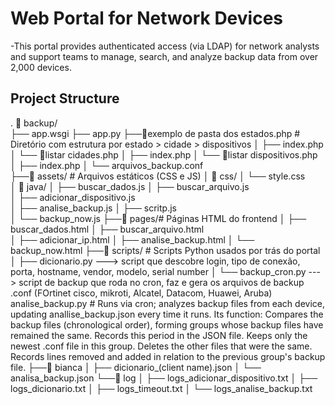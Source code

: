 #  Web Portal for Network Devices
 -This portal provides authenticated access (via LDAP) for network analysts and support teams to manage, search, and analyze backup data from over 2,000 devices.

## Project Structure
.
📁 backup/  
├── app.wsgi
├── app.py
├──📁exemplo de pasta dos estados.php  # Diretório com estrutura por estado > cidade > dispositivos
│   ├── index.php
│   └── 📁listar cidades.php 
│        ├── index.php
│        └── 📁listar dispositivos.php 
│             ├── index.php
│             └── arquivos_backup.conf             
├──📁 assets/ # Arquivos estáticos (CSS e JS)
│   📁 css/
│   └── style.css          
│   📁 java/
│   ├── buscar_dados.js
│   ├── buscar_arquivo.js        
│   ├── adicionar_dispositivo.js    
│   ├── analise_backup.js 
│   ├── scritp.js          
│   └── backup_now.js
├──📁 pages/# Páginas HTML do frontend
│   ├── buscar_dados.html
│   ├── buscar_arquivo.html       
│   ├── adicionar_ip.html 
│   ├── analise_backup.html
│   └── backup_now.html
├──📁 scripts/  # Scripts Python usados por trás do portal   
│   ├── dicionario.py   ---> script que descobre login, tipo de conexão, porta, hostname, vendor,  modelo, serial number
│   └── backup_cron.py  ---> script de backup que roda no cron, faz e gera os arquivos de backup .conf (FOrtinet cisco, mikroti, Alcatel, Datacom, Huawei, Aruba)
                             analise_backup.py # Runs via cron; analyzes backup files from each device, updating anallise_backup.json every time it runs. Its function:
                             Compares the backup files (chronological order), forming groups whose backup files have remained the same. Records this period in the JSON file. Keeps only the newest .conf file in this group. Deletes the other files that were the same.                                   Records lines removed and added in relation to the previous group's backup file.
├──📁 bianca
│   ├── dicionario_(client name).json
│   └── analisa_backup.json
└──📁 log 
│   ├── logs_adicionar_dispositivo.txt
│   ├── logs_dicionario.txt
│   ├── logs_timeout.txt
│   └── logs_analise_backup.txt

